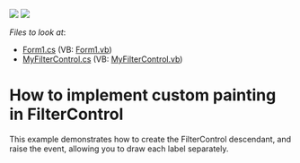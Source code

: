 <!-- default badges list -->
[![](https://img.shields.io/badge/Open_in_DevExpress_Support_Center-FF7200?style=flat-square&logo=DevExpress&logoColor=white)](https://supportcenter.devexpress.com/ticket/details/E2332)
[![](https://img.shields.io/badge/📖_How_to_use_DevExpress_Examples-e9f6fc?style=flat-square)](https://docs.devexpress.com/GeneralInformation/403183)
<!-- default badges end -->
<!-- default file list -->
*Files to look at*:

* [Form1.cs](./CS/Q264421/Form1.cs) (VB: [Form1.vb](./VB/Q264421/Form1.vb))
* [MyFilterControl.cs](./CS/Q264421/MyFilterControl.cs) (VB: [MyFilterControl.vb](./VB/Q264421/MyFilterControl.vb))
<!-- default file list end -->
# How to implement custom painting in FilterControl


<p>This example demonstrates how to create the FilterControl descendant, and raise the event, allowing you to draw each label separately.</p>

<br/>


